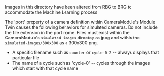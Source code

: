 Images in this directory have been altered from RBG to BRG to accommodate the Machine Learning process

The 'port' property of a camera definition within CameraModule's Module Twin causes the following
behaviors for simulated cameras. Do not include the file extension in the port name. Files must
exist within the CameraModule's `simulated-images` directoy as jpeg and within the
`simulated-images/300x300` as a 300x300 png.

* A specific filename such as `counter` or `cycle-0-2` -- always displays that particular file
* The name of a cycle such as 'cycle-0' -- cycles through the images which start with that cycle name
